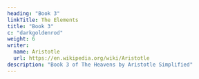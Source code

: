 ```yaml
---
heading: "Book 3"
linkTitle: The Elements
title: "Book 3"
c: "darkgoldenrod"
weight: 6
writer:
  name: Aristotle
  url: https://en.wikipedia.org/wiki/Aristotle
description: "Book 3 of The Heavens by Aristotle Simplified"
---
```


